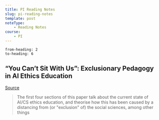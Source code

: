 ```yaml
---
title: PI Reading Notes
slug: pi-reading-notes
template: post
noteType:
    - Reading Notes
course:
    - PI
---
```


```toc
from-heading: 2
to-heading: 6
```

## “You Can’t Sit With Us”: Exclusionary Pedagogy in AI Ethics Education

[Source](https://dl.acm.org/doi/pdf/10.1145/3442188.3445914)

> The first four sections of this paper talk about the current state of AI/CS ethics education, and theorise how this has been caused by a distancing from (or "exclusion" of) the social sciences, among other things


